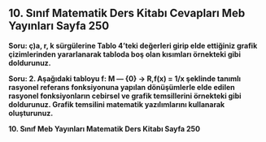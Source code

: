 ## 10. Sınıf Matematik Ders Kitabı Cevapları Meb Yayınları Sayfa 250

**Soru: ç)a, r, k sürgülerine Tablo 4’teki değerleri girip elde ettiğiniz grafik çizimlerinden yararlanarak tabloda boş olan kısımları örnekteki gibi doldurunuz.**

**Soru: 2. Aşağıdaki tabloyu f: M — {0} → R,f(x) = 1/x şeklinde tanımlı rasyonel referans fonksiyonuna yapılan dönüşümlerle elde edilen rasyonel fonksiyonların cebirsel ve grafik temsillerini örnekteki gibi doldurunuz. Grafik temsilini matematik yazılımlarını kullanarak oluşturunuz.**

**10. Sınıf Meb Yayınları Matematik Ders Kitabı Sayfa 250**